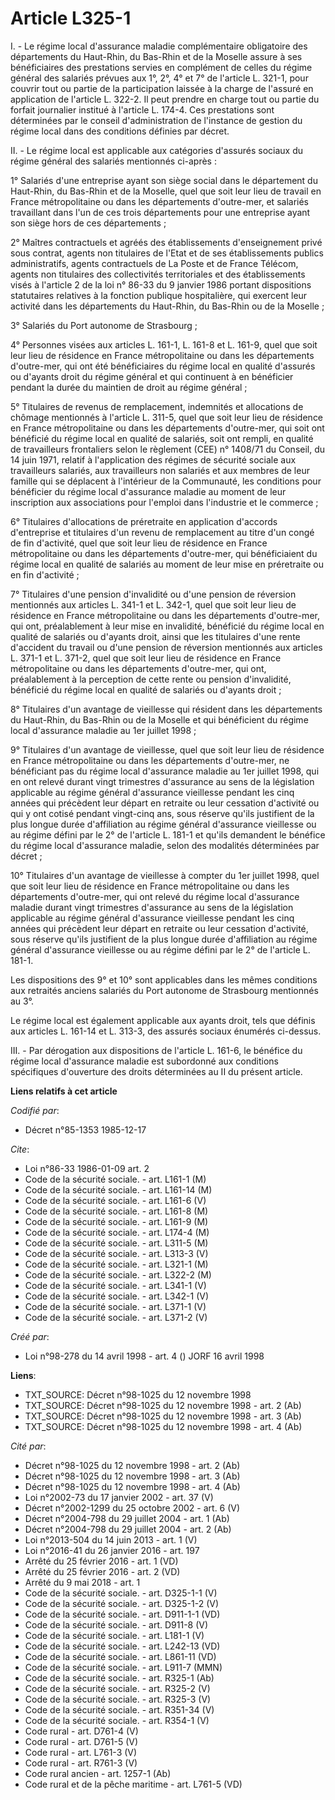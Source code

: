 # Article L325-1

I. - Le régime local d'assurance maladie complémentaire obligatoire des départements du Haut-Rhin, du Bas-Rhin et de la
Moselle assure à ses bénéficiaires des prestations servies en complément de celles du régime général des salariés prévues aux
1°, 2°, 4° et 7° de l'article L. 321-1, pour couvrir tout ou partie de la participation laissée à la charge de l'assuré en
application de l'article L. 322-2. Il peut prendre en charge tout ou partie du forfait journalier institué à l'article L.
174-4. Ces prestations sont déterminées par le conseil d'administration de l'instance de gestion du régime local dans des
conditions définies par décret.

II. - Le régime local est applicable aux catégories d'assurés sociaux du régime général des salariés mentionnés ci-après :

1° Salariés d'une entreprise ayant son siège social dans le département du Haut-Rhin, du Bas-Rhin et de la Moselle, quel que
soit leur lieu de travail en France métropolitaine ou dans les départements d'outre-mer, et salariés travaillant dans l'un de
ces trois départements pour une entreprise ayant son siège hors de ces départements ;

2° Maîtres contractuels et agréés des établissements d'enseignement privé sous contrat, agents non titulaires de l'Etat et de
ses établissements publics administratifs, agents contractuels de La Poste et de France Télécom, agents non titulaires des
collectivités territoriales et des établissements visés à l'article 2 de la loi n° 86-33 du 9 janvier 1986 portant
dispositions statutaires relatives à la fonction publique hospitalière, qui exercent leur activité dans les départements du
Haut-Rhin, du Bas-Rhin ou de la Moselle ;

3° Salariés du Port autonome de Strasbourg ;

4° Personnes visées aux articles L. 161-1, L. 161-8 et L. 161-9, quel que soit leur lieu de résidence en France
métropolitaine ou dans les départements d'outre-mer, qui ont été bénéficiaires du régime local en qualité d'assurés ou
d'ayants droit du régime général et qui continuent à en bénéficier pendant la durée du maintien de droit au régime général ;

5° Titulaires de revenus de remplacement, indemnités et allocations de chômage mentionnés à l'article L. 311-5, quel que soit
leur lieu de résidence en France métropolitaine ou dans les départements d'outre-mer, qui soit ont bénéficié du régime local
en qualité de salariés, soit ont rempli, en qualité de travailleurs frontaliers selon le règlement (CEE) n° 1408/71 du
Conseil, du 14 juin 1971, relatif à l'application des régimes de sécurité sociale aux travailleurs salariés, aux travailleurs
non salariés et aux membres de leur famille qui se déplacent à l'intérieur de la Communauté, les conditions pour bénéficier
du régime local d'assurance maladie au moment de leur inscription aux associations pour l'emploi dans l'industrie et le
commerce ;

6° Titulaires d'allocations de préretraite en application d'accords d'entreprise et titulaires d'un revenu de remplacement au
titre d'un congé de fin d'activité, quel que soit leur lieu de résidence en France métropolitaine ou dans les départements
d'outre-mer, qui bénéficiaient du régime local en qualité de salariés au moment de leur mise en préretraite ou en fin
d'activité ;

7° Titulaires d'une pension d'invalidité ou d'une pension de réversion mentionnés aux articles L. 341-1 et L. 342-1, quel que
soit leur lieu de résidence en France métropolitaine ou dans les départements d'outre-mer, qui ont, préalablement à leur mise
en invalidité, bénéficié du régime local en qualité de salariés ou d'ayants droit, ainsi que les titulaires d'une rente
d'accident du travail ou d'une pension de réversion mentionnés aux articles L. 371-1 et L. 371-2, quel que soit leur lieu de
résidence en France métropolitaine ou dans les départements d'outre-mer, qui ont, préalablement à la perception de cette
rente ou pension d'invalidité, bénéficié du régime local en qualité de salariés ou d'ayants droit ;

8° Titulaires d'un avantage de vieillesse qui résident dans les départements du Haut-Rhin, du Bas-Rhin ou de la Moselle et
qui bénéficient du régime local d'assurance maladie au 1er juillet 1998 ;

9° Titulaires d'un avantage de vieillesse, quel que soit leur lieu de résidence en France métropolitaine ou dans les
départements d'outre-mer, ne bénéficiant pas du régime local d'assurance maladie au 1er juillet 1998, qui en ont relevé
durant vingt trimestres d'assurance au sens de la législation applicable au régime général d'assurance vieillesse pendant les
cinq années qui précèdent leur départ en retraite ou leur cessation d'activité ou qui y ont cotisé pendant vingt-cinq ans,
sous réserve qu'ils justifient de la plus longue durée d'affiliation au régime général d'assurance vieillesse ou au régime
défini par le 2° de l'article L. 181-1 et qu'ils demandent le bénéfice du régime local d'assurance maladie, selon des
modalités déterminées par décret ;

10° Titulaires d'un avantage de vieillesse à compter du 1er juillet 1998, quel que soit leur lieu de résidence en France
métropolitaine ou dans les départements d'outre-mer, qui ont relevé du régime local d'assurance maladie durant vingt
trimestres d'assurance au sens de la législation applicable au régime général d'assurance vieillesse pendant les cinq années
qui précèdent leur départ en retraite ou leur cessation d'activité, sous réserve qu'ils justifient de la plus longue durée
d'affiliation au régime général d'assurance vieillesse ou au régime défini par le 2° de l'article L. 181-1.

Les dispositions des 9° et 10° sont applicables dans les mêmes conditions aux retraités anciens salariés du Port autonome de
Strasbourg mentionnés au 3°.

Le régime local est également applicable aux ayants droit, tels que définis aux articles L. 161-14 et L. 313-3, des assurés
sociaux énumérés ci-dessus.

III. - Par dérogation aux dispositions de l'article L. 161-6, le bénéfice du régime local d'assurance maladie est subordonné
aux conditions spécifiques d'ouverture des droits déterminées au II du présent article.

**Liens relatifs à cet article**

_Codifié par_:

  - Décret n°85-1353 1985-12-17

_Cite_:

  - Loi n°86-33 1986-01-09 art. 2
  - Code de la sécurité sociale. - art. L161-1 (M)
  - Code de la sécurité sociale. - art. L161-14 (M)
  - Code de la sécurité sociale. - art. L161-6 (V)
  - Code de la sécurité sociale. - art. L161-8 (M)
  - Code de la sécurité sociale. - art. L161-9 (M)
  - Code de la sécurité sociale. - art. L174-4 (M)
  - Code de la sécurité sociale. - art. L311-5 (M)
  - Code de la sécurité sociale. - art. L313-3 (V)
  - Code de la sécurité sociale. - art. L321-1 (M)
  - Code de la sécurité sociale. - art. L322-2 (M)
  - Code de la sécurité sociale. - art. L341-1 (V)
  - Code de la sécurité sociale. - art. L342-1 (V)
  - Code de la sécurité sociale. - art. L371-1 (V)
  - Code de la sécurité sociale. - art. L371-2 (V)

_Créé par_:

  - Loi n°98-278 du 14 avril 1998 - art. 4 () JORF 16 avril 1998

**Liens**:

  - TXT_SOURCE: Décret n°98-1025 du 12 novembre 1998
  - TXT_SOURCE: Décret n°98-1025 du 12 novembre 1998 - art. 2 (Ab)
  - TXT_SOURCE: Décret n°98-1025 du 12 novembre 1998 - art. 3 (Ab)
  - TXT_SOURCE: Décret n°98-1025 du 12 novembre 1998 - art. 4 (Ab)

_Cité par_:

  - Décret n°98-1025 du 12 novembre 1998 - art. 2 (Ab)
  - Décret n°98-1025 du 12 novembre 1998 - art. 3 (Ab)
  - Décret n°98-1025 du 12 novembre 1998 - art. 4 (Ab)
  - Loi n°2002-73 du 17 janvier 2002 - art. 37 (V)
  - Décret n°2002-1299 du 25 octobre 2002 - art. 6 (V)
  - Décret n°2004-798 du 29 juillet 2004 - art. 1 (Ab)
  - Décret n°2004-798 du 29 juillet 2004 - art. 2 (Ab)
  - Loi n°2013-504 du 14 juin 2013 - art. 1 (V)
  - Loi n°2016-41 du 26 janvier 2016 - art. 197
  - Arrêté du 25 février 2016 - art. 1 (VD)
  - Arrêté du 25 février 2016 - art. 2 (VD)
  - Arrêté du 9 mai 2018 - art. 1
  - Code de la sécurité sociale. - art. D325-1-1 (V)
  - Code de la sécurité sociale. - art. D325-1-2 (V)
  - Code de la sécurité sociale. - art. D911-1-1 (VD)
  - Code de la sécurité sociale. - art. D911-8 (V)
  - Code de la sécurité sociale. - art. L181-1 (V)
  - Code de la sécurité sociale. - art. L242-13 (VD)
  - Code de la sécurité sociale. - art. L861-11  (VD)
  - Code de la sécurité sociale. - art. L911-7 (MMN)
  - Code de la sécurité sociale. - art. R325-1 (Ab)
  - Code de la sécurité sociale. - art. R325-2 (V)
  - Code de la sécurité sociale. - art. R325-3 (V)
  - Code de la sécurité sociale. - art. R351-34 (V)
  - Code de la sécurité sociale. - art. R354-1 (V)
  - Code rural - art. D761-4 (V)
  - Code rural - art. D761-5 (V)
  - Code rural - art. L761-3 (V)
  - Code rural - art. R761-3 (V)
  - Code rural ancien - art. 1257-1 (Ab)
  - Code rural et de la pêche maritime - art. L761-5 (VD)
